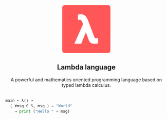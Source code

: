 <p align="center">
  <a href="" rel="noopener">
  <img width=150px height=150px src="https://raw.githubusercontent.com/lambda-language/.github/main/logo.png" alt="Project logo"></a>
</p>

<h2 align="center"><b>Lambda language</b></h2>


<p align="center"> 
  A powerful and mathematics oriented programming language based on typed lambda calculus.
  <br /><br />
</p>

```py
main ← λ⟨⟩ →
  ⟨ ∀msg ∈ 𝕊, msg ⟩ ← "World"
    ⇒ print ("Hello " + msg)
```
